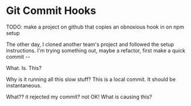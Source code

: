 # Git Commit Hooks

TODO: make a project on github that copies an obnoxious hook in on npm setup

<!-- shot() git clone -->

The other day, I cloned another team's project and followed the setup instructions.
I'm trying something out, maybe a refactor, first make a quick commit --

<!-- shot() try to make a commit. The script does a bunch of annoying crap -->

What. Is. This?

Why is it running all this slow stuff? This is a local commit. It should be instantaneous.

<!-- shot() after a while the damn thing rejects my commit -->

What?? it rejected my commit? not OK! What is causing this?
